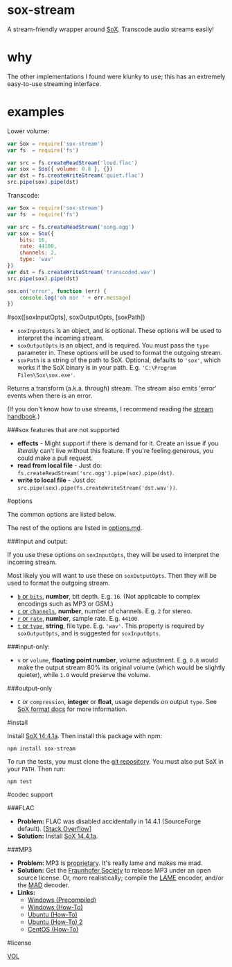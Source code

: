 sox-stream
==========

A stream-friendly wrapper around [SoX](http://sox.sourceforge.net/). Transcode audio streams easily!

why
===

The other implementations I found were klunky to use; this has an extremely easy-to-use streaming interface.

examples
========

Lower volume:
```js
var Sox = require('sox-stream')
var fs  = require('fs')

var src = fs.createReadStream('loud.flac')
var sox = Sox({ volume: 0.8 }, {})
var dst = fs.createWriteStream('quiet.flac')
src.pipe(sox).pipe(dst)
```

Transcode:
```js
var Sox = require('sox-stream')
var fs  = require('fs')

var src = fs.createReadStream('song.ogg')
var sox = Sox({
	bits: 16,
	rate: 44100,
	channels: 2,
	type: 'wav'
})
var dst = fs.createWriteStream('transcoded.wav')
src.pipe(sox).pipe(dst)

sox.on('error', function (err) {
	console.log('oh no! ' + err.message)
})
```

#sox([soxInputOpts], soxOutputOpts, [soxPath])

- `soxInputOpts` is an object, and is optional. These options will be used to interpret the incoming stream.
- `soxOutputOpts` is an object, and is required. You must pass the `type` parameter in. These options will be used to format the outgoing stream.
- `soxPath` is a string of the path to SoX. Optional, defaults to `'sox'`, which works if the SoX binary is in your path. E.g. `'C:\Program Files\Sox\sox.exe'`.

Returns a transform (a.k.a. through) stream. The stream also emits 'error' events when there is an error.

(If you don't know how to use streams, I recommend reading the [stream handbook][stream-handbook].)

###sox features that are not supported
- **effects** - Might support if there is demand for it. Create an issue if you *literally* can't live without this feature. If you're feeling generous, you could make a pull request.
- **read from local file** - Just do: `fs.createReadStream('src.ogg').pipe(sox).pipe(dst)`.
- **write to local file** - Just do: `src.pipe(sox).pipe(fs.createWriteStream('dst.wav'))`.

#options

The common options are listed below.

The rest of the options are listed in [options.md][more-opts].

###input and output:

If you use these options on `soxInputOpts`, they will be used to interpret the incoming stream.

Most likely you will want to use these on `soxOutputOpts`. Then they will be used to format the outgoing stream.

- [`b` or `bits`][bitdepth-arg], **number**, bit depth. E.g. `16`. (Not applicable to complex encodings such as MP3 or GSM.)
- [`c` or `channels`][channel-arg], **number**, number of channels. E.g. `2` for stereo.
- [`r` or `rate`][samplerate-arg], **number**, sample rate. E.g. `44100`.
- [`t` or `type`][type-arg], **string**, file type. E.g. `'wav'`. This property is required by `soxOutputOpts`, and is suggested for `soxInputOpts`.

###input-only:

- `v` or `volume`, **floating point number**, volume adjustment. E.g. `0.8` would make the output stream 80% its original volume (which would be slightly quieter), while `1.0` would preserve the volume.

###output-only

- `C` or `compression`, **integer** or **float**, usage depends on output `type`. See [SoX format docs](http://sox.sourceforge.net/soxformat.html) for more information.

#install

Install [SoX 14.4.1a][sox-latest]. Then install this package with npm: 

```
npm install sox-stream
```

To run the tests, you must clone the [git repository](https://github.com/ArtskydJ/sox-stream). You must also put SoX  in your `PATH`. Then run:

```
npm test
```

#codec support

###FLAC

- **Problem:** FLAC was disabled accidentally in 14.4.1 (SourceForge default). [[Stack Overflow](http://stackoverflow.com/questions/23382500/how-to-install-flac-support-flac-libraries-to-sox-in-windows/25755799)]
- **Solution:** Install [SoX 14.4.1a][sox-latest].

###MP3

- **Problem:** MP3 is [proprietary](https://en.wikipedia.org/wiki/LAME#Patents_and_legal_issues). It's really lame and makes me mad.
- **Solution:** Get the [Fraunhofer Society](https://en.wikipedia.org/wiki/Fraunhofer_Society#Notable_projects) to release MP3 under an open source license. Or, more realistically; compile the [LAME](http://lame.sourceforge.net/) encoder, and/or the [MAD](http://www.underbit.com/products/mad) decoder.
- **Links:**
	- [Windows (Precompiled)](https://github.com/EaterOfCode/sux/tree/master/win_libs)
	- [Windows (How-To)](http://www.codeproject.com/Articles/33901/Compiling-SOX-with-Lame-and-Libmad-for-Windows)
	- [Ubuntu (How-To)](http://superuser.com/questions/421153/how-to-add-a-mp3-handler-to-sox)
	- [Ubuntu (How-To) 2](http://eggblog.invertedegg.com/?p=19)
	- [CentOS (How-To)](http://techblog.netwater.com/?p=4)

#license

[VOL](http://veryopenlicense.com)

[sox-latest]: http://sourceforge.net/projects/sox/files/sox/14.4.1/sox-14.4.1a-win32.exe/download
[bitdepth-arg]: https://en.wikipedia.org/wiki/Audio_bit_depth
[channel-arg]: https://en.wikipedia.org/wiki/Audio_channel
[samplerate-arg]: https://en.wikipedia.org/wiki/Sampling_(signal_processing)#Sampling_rate
[type-arg]: https://en.wikipedia.org/wiki/Audio_file_format
[stream-handbook]: https://github.com/substack/stream-handbook
[more-opts]: https://github.com/ArtskydJ/sox-stream/blob/master/options.md
